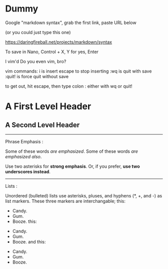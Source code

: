 # Dummy

Google "markdown syntax", grab the first link, paste URL below

(or you could just type this one)

https://daringfireball.net/projects/markdown/syntax

To save in Nano, Control + X, Y for yes, Enter

I vim'd
Do you even vim, bro?

vim commands:
i is insert
escape to stop inserting
:wq is quit with save
:quit! is force quit without save

to get out, hit escape, then type colon :
either with wq or quit!

A First Level Header
====================

A Second Level Header
---------------------

------------------------------------------------------------------------------

Phrase Emphasis :

Some of these words *are emphasized*.
Some of these words _are emphasized also_.

Use two asterisks for **strong emphasis**.
Or, if you prefer, __use two underscores instead__.

------------------------------------------------------------------------------

Lists :

Unordered (bulleted) lists use asterisks, pluses, and hyphens (*, +, and -) as list markers. These three markers are interchangable; this:

*   Candy.
*   Gum.
*   Booze.
this:

+   Candy.
+   Gum.
+   Booze.
and this:

-   Candy.
-   Gum.
-   Booze.
